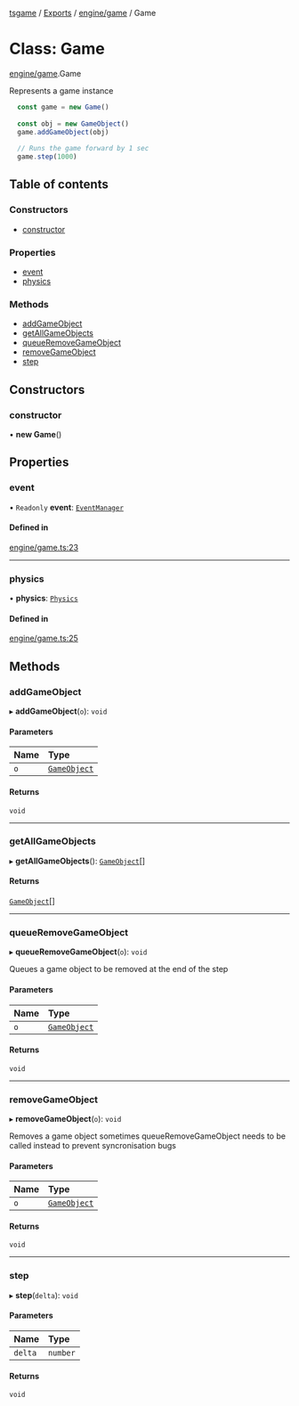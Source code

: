 [tsgame](../README.md) / [Exports](../modules.md) / [engine/game](../modules/engine_game.md) / Game

# Class: Game

[engine/game](../modules/engine_game.md).Game

Represents a game instance

```typescript
  const game = new Game()
  
  const obj = new GameObject()
  game.addGameObject(obj)
  
  // Runs the game forward by 1 sec
  game.step(1000)
```

## Table of contents

### Constructors

- [constructor](engine_game.Game.md#constructor)

### Properties

- [event](engine_game.Game.md#event)
- [physics](engine_game.Game.md#physics)

### Methods

- [addGameObject](engine_game.Game.md#addgameobject)
- [getAllGameObjects](engine_game.Game.md#getallgameobjects)
- [queueRemoveGameObject](engine_game.Game.md#queueremovegameobject)
- [removeGameObject](engine_game.Game.md#removegameobject)
- [step](engine_game.Game.md#step)

## Constructors

### constructor

• **new Game**()

## Properties

### event

• `Readonly` **event**: [`EventManager`](engine_event.EventManager.md)

#### Defined in

[engine/game.ts:23](https://github.com/ashleycheung/tsgame/blob/d3a4e72/src/engine/game.ts#L23)

___

### physics

• **physics**: [`Physics`](physics_physics.Physics.md)

#### Defined in

[engine/game.ts:25](https://github.com/ashleycheung/tsgame/blob/d3a4e72/src/engine/game.ts#L25)

## Methods

### addGameObject

▸ **addGameObject**(`o`): `void`

#### Parameters

| Name | Type |
| :------ | :------ |
| `o` | [`GameObject`](engine_gameObject.GameObject.md) |

#### Returns

`void`

___

### getAllGameObjects

▸ **getAllGameObjects**(): [`GameObject`](engine_gameObject.GameObject.md)[]

#### Returns

[`GameObject`](engine_gameObject.GameObject.md)[]

___

### queueRemoveGameObject

▸ **queueRemoveGameObject**(`o`): `void`

Queues a game object to be removed at the end
of the step

#### Parameters

| Name | Type |
| :------ | :------ |
| `o` | [`GameObject`](engine_gameObject.GameObject.md) |

#### Returns

`void`

___

### removeGameObject

▸ **removeGameObject**(`o`): `void`

Removes a game object
sometimes queueRemoveGameObject needs to be
called instead to prevent syncronisation bugs

#### Parameters

| Name | Type |
| :------ | :------ |
| `o` | [`GameObject`](engine_gameObject.GameObject.md) |

#### Returns

`void`

___

### step

▸ **step**(`delta`): `void`

#### Parameters

| Name | Type |
| :------ | :------ |
| `delta` | `number` |

#### Returns

`void`
